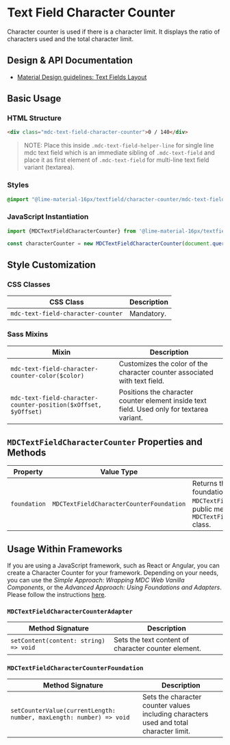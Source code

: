 <!--docs:
title: "Text Field Character Counter"
layout: detail
section: components
excerpt: "Character counter displays the ratio of characters used and the total character limit"
iconId: text_field
path: /catalog/input-controls/text-field/character-counter/
-->

# Text Field Character Counter

Character counter is used if there is a character limit. It displays the ratio of characters used and the total character limit.

## Design & API Documentation

<ul class="icon-list">
  <li class="icon-list-item icon-list-item--spec">
    <a href="https://material.io/go/design-text-fields#text-fields-layout">Material Design guidelines: Text Fields Layout</a>
  </li>
</ul>

## Basic Usage

### HTML Structure

```html
<div class="mdc-text-field-character-counter">0 / 140</div>
```

> NOTE: Place this inside `.mdc-text-field-helper-line` for single line mdc text field which is an immediate sibling of `.mdc-text-field` and
> place it as first element of `.mdc-text-field` for multi-line text field variant (textarea).

### Styles

```scss
@import "@lime-material-16px/textfield/character-counter/mdc-text-field-character-counter";
```

### JavaScript Instantiation

```js
import {MDCTextFieldCharacterCounter} from '@lime-material-16px/textfield/character-counter';

const characterCounter = new MDCTextFieldCharacterCounter(document.querySelector('.mdc-text-field-character-counter'));
```

## Style Customization

### CSS Classes

CSS Class | Description
--- | ---
`mdc-text-field-character-counter` | Mandatory.

### Sass Mixins

Mixin | Description
--- | ---
`mdc-text-field-character-counter-color($color)` | Customizes the color of the character counter associated with text field.
`mdc-text-field-character-counter-position($xOffset, $yOffset)` | Positions the character counter element inside text field. Used only for textarea variant.

## `MDCTextFieldCharacterCounter` Properties and Methods

Property | Value Type | Description
--- | --- | ---
`foundation` | `MDCTextFieldCharacterCounterFoundation` | Returns the character counter's foundation. This allows the parent `MDCTextField` component to access the public methods on the `MDCTextFieldCharacterCounterFoundation` class.

## Usage Within Frameworks

If you are using a JavaScript framework, such as React or Angular, you can create a Character Counter for your framework. Depending on your needs, you can use the _Simple Approach: Wrapping MDC Web Vanilla Components_, or the _Advanced Approach: Using Foundations and Adapters_. Please follow the instructions [here](../../../docs/integrating-into-frameworks.md).

### `MDCTextFieldCharacterCounterAdapter`

Method Signature | Description
--- | ---
`setContent(content: string) => void` | Sets the text content of character counter element.

### `MDCTextFieldCharacterCounterFoundation`

Method Signature | Description
--- | ---
`setCounterValue(currentLength: number, maxLength: number) => void` | Sets the character counter values including characters used and total character limit.
